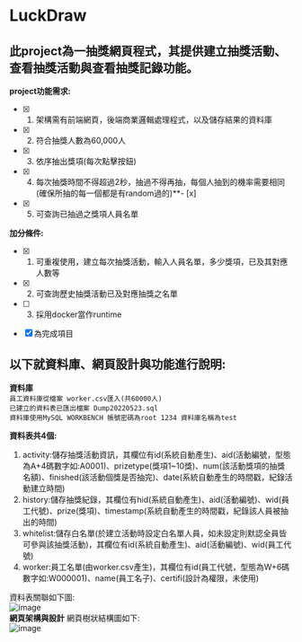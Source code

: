 # LuckDraw
## 此project為一抽獎網頁程式，其提供建立抽獎活動、查看抽獎活動與查看抽獎記錄功能。  

**project功能需求:**  
- [x]  1. 架構需有前端網頁，後端商業邏輯處理程式，以及儲存結果的資料庫 
- [x]  2. 符合抽獎人數為60,000人
- [x]  3. 依序抽出獎項(每次點擊按鈕)  
- [x]  4. 每次抽獎時間不得超過2秒，抽過不得再抽，每個人抽到的機率需要相同(確保所抽的每一個都是有random過的)**- [x]  
- [x]  5. 可查詢已抽過之獎項人員名單  
      
**加分條件:**  
- [x]  1. 可重複使用，建立每次抽獎活動，輸入人員名單，多少獎項，已及其對應人數等
- [x]  2. 可查詢歷史抽獎活動已及對應抽獎之名單
- [ ]  3. 採用docker當作runtime 
    
 - [x] 為完成項目   
   
## 以下就資料庫、網頁設計與功能進行說明:  
  
**資料庫**  
    `員工資料庫從檔案 worker.csv匯入(共60000人)`  
    `已建立的資料表已匯出檔案 Dump20220523.sql`  
    `資料庫使用MySQL WORKBENCH 帳號密碼為root 1234 資料庫名稱為test`  
      
  **資料表共4個:**
  1. activity:儲存抽獎活動資訊，其欄位有id(系統自動產生)、aid(活動編號，型態為A+4碼數字如:A0001)、prizetype(獎項1~10獎)、num(該活動獎項的抽獎名額)、finished(該活動個獎是否抽完)、date(系統自動產生的時間戳，紀錄活動建立時間)
  2. history:儲存抽獎紀錄，其欄位有hid(系統自動產生)、aid(活動編號)、wid(員工代號)、prize(獎項)、timestamp(系統自動產生的時間戳，紀錄該人員被抽出的時間)    
  3. whitelist:儲存白名單(於建立活動時設定白名單人員，如未設定則默認全員皆可參與該抽獎活動)，其欄位有id(系統自動產生)、aid(活動編號)、wid(員工代號)  
  4. worker:員工名單(由worker.csv產生)，其欄位有id(員工代號，型態為W+6碼數字如:W000001)、name(員工名子)、certifi(設計為權限，未使用)  
      
 資料表關聯如下圖:  
 ![image](https://github.com/andy970139/LuckyDraw/blob/main/readme/er.png)  
 **網頁架構與設計**
 網頁樹狀結構圖如下:  
 ![image](https://github.com/andy970139/LuckyDraw/blob/main/readme/web_structure.png)  
 
 
